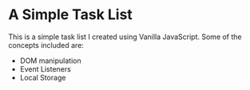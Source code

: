 # A Simple Task List

This is a simple task list I created using Vanilla JavaScript.
Some of the concepts included are:

- DOM manipulation
- Event Listeners
- Local Storage
